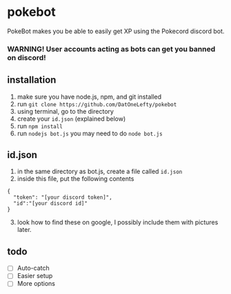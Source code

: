 # pokebot
PokeBot makes you be able to easily get XP using the Pokecord discord bot.

### WARNING! User accounts acting as bots can get you banned on discord!

## installation
1. make sure you have node.js, npm, and git installed
2. run `git clone https://github.com/DatOneLefty/pokebot`
3. using terminal, go to the directory
4. create your `id.json` (explained below)
5. run `npm install`
6. run `nodejs bot.js` you may need to do `node bot.js`


## id.json
1. in the same directory as bot.js, create a file called `id.json`
2. inside this file, put the following contents
```
{
  "token": "[your discord token]",
  "id":"[your discord id]"
}
```
3. look how to find these on google, I possibly include them with pictures later.

## todo
- [ ] Auto-catch
- [ ] Easier setup
- [ ] More options

